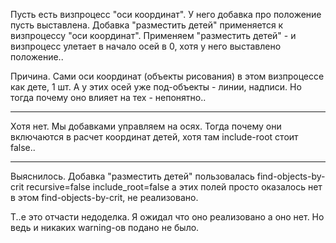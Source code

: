 Пусть есть визпроцесс "оси координат". У него добавка про положение пусть выставлена.
Добавка "разместить детей" применяется к визпроцессу "оси координат".
Применяем "разместить детей" - и визпроцесс улетает в начало осей в 0, хотя у него выставлено положение..

Причина. Сами оси координат (объекты рисования) в этом визпроцессе как дете, 1 шт. 
А у этих осей уже под-объекты - линии, надписи.
Но тогда почему оно влияет на тех - непонятно..

----
Хотя нет. Мы добавками управляем на осях. Тогда почему они включаются в расчет координат детей, хотя там include-root стоит false..

-----
Выяснилось. Добавка "разместить детей" пользовалась find-objects-by-crit recursive=false include_root=false
а этих полей просто оказалось нет в этом find-objects-by-crit, не реализовано.

Т..е это отчасти недоделка. Я ожидал что оно реализовано а оно нет.
Но ведь и никаких warning-ов подано не было.